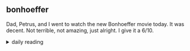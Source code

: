 ## bonhoeffer

Dad, Petrus, and I went to watch the new Bonhoeffer movie today. It was decent. Not terrible, not amazing, just alright. I give it a 6/10.

<details markdown="1">
<summary>daily reading</summary>

| {{ page.date | date: "%B %-d, %Y" }} |
| :-------------: |
| [Deut. 3; Ps. 85; Isa. 31; Rev. 1]({% link _Bible/Bible-year-1.md %}) |
| [WCF 3; WLC 12-20; WSC 7-12]({% link _westminster/westminster-month-1.md %}) |

</details>